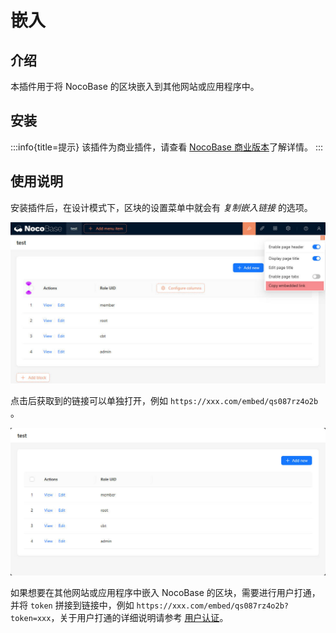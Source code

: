 # 嵌入

## 介绍

本插件用于将 NocoBase 的区块嵌入到其他网站或应用程序中。

## 安装

:::info{title=提示}
该插件为商业插件，请查看 [NocoBase 商业版本](https://www.nocobase.com/commercial-cn)了解详情。
:::

## 使用说明

安装插件后，在设计模式下，区块的设置菜单中就会有 *复制嵌入链接* 的选项。

![](./static/embed-1.jpg)

点击后获取到的链接可以单独打开，例如 `https://xxx.com/embed/qs087rz4o2b` 。

![](./static/embed-2.jpg)

如果想要在其他网站或应用程序中嵌入 NocoBase 的区块，需要进行用户打通，并将 `token` 拼接到链接中，例如 `https://xxx.com/embed/qs087rz4o2b?token=xxx`，关于用户打通的详细说明请参考 [用户认证](/handbook/auth)。

